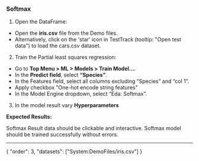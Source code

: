 ### Softmax

1. Open the DataFrame:
* Open the **iris.csv** file from the Demo files.
* Alternatively, click on the 'star' icon in TestTrack (tooltip: "Open test data") to load the cars.csv dataset.
2. Train the Partial least squares regression:
* Go to **Top Menu > ML > Models > Train Model…**.
* In the **Predict field**, select **“Species”**.
* In the Features field, select all columns excluding “Species” and “col 1”.
* Apply checkbox "One-hot encode string features"
* In the Model Engine dropdown, select “Eda: Softmax”. 
3. In the model result vary **Hyperparameters**

**Expected Results:**

Softmax Result data should be clickable and interactive. Softmax model should be trained successfully without errors.



---
{
"order": 3,
"datasets": ["System:DemoFiles/iris.csv"]
}